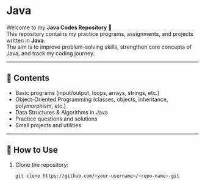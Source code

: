 # Java

Welcome to my **Java Codes Repository** 🎉  
This repository contains my practice programs, assignments, and projects written in **Java**.  
The aim is to improve problem-solving skills, strengthen core concepts of Java, and track my coding journey.  

---

## 📂 Contents
- Basic programs (input/output, loops, arrays, strings, etc.)
- Object-Oriented Programming (classes, objects, inheritance, polymorphism, etc.)
- Data Structures & Algorithms in Java
- Practice questions and solutions
- Small projects and utilities

---

## 🚀 How to Use
1. Clone the repository:
   ```bash
   git clone https://github.com/<your-username>/<repo-name>.git
